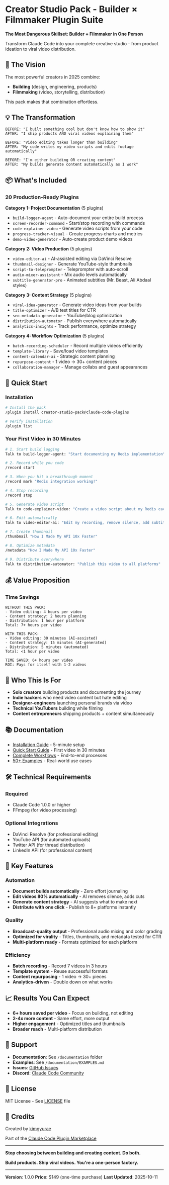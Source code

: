# Creator Studio Pack - Builder × Filmmaker Plugin Suite

**The Most Dangerous Skillset: Builder + Filmmaker in One Person**

Transform Claude Code into your complete creative studio - from product ideation to viral video distribution.

## 🎯 The Vision

The most powerful creators in 2025 combine:
- **Building** (design, engineering, products)
- **Filmmaking** (video, storytelling, distribution)

This pack makes that combination effortless.

## 💡 The Transformation

```
BEFORE: "I built something cool but don't know how to show it"
AFTER: "I ship products AND viral videos explaining them"

BEFORE: "Video editing takes longer than building"
AFTER: "My code writes my video scripts and edits footage automatically"

BEFORE: "I'm either building OR creating content"
AFTER: "My builds generate content automatically as I work"
```

## 📦 What's Included

### 20 Production-Ready Plugins

**Category 1: Project Documentation** (5 plugins)
- `build-logger-agent` - Auto-document your entire build process
- `screen-recorder-command` - Start/stop recording with commands
- `code-explainer-video` - Generate video scripts from your code
- `progress-tracker-visual` - Create progress charts and metrics
- `demo-video-generator` - Auto-create product demo videos

**Category 2: Video Production** (5 plugins)
- `video-editor-ai` - AI-assisted editing via DaVinci Resolve
- `thumbnail-designer` - Generate YouTube-style thumbnails
- `script-to-teleprompter` - Teleprompter with auto-scroll
- `audio-mixer-assistant` - Mix audio levels automatically
- `subtitle-generator-pro` - Animated subtitles (Mr. Beast, Ali Abdaal styles)

**Category 3: Content Strategy** (5 plugins)
- `viral-idea-generator` - Generate video ideas from your builds
- `title-optimizer` - A/B test titles for CTR
- `seo-metadata-generator` - YouTube/blog optimization
- `distribution-automator` - Publish everywhere automatically
- `analytics-insights` - Track performance, optimize strategy

**Category 4: Workflow Optimization** (5 plugins)
- `batch-recording-scheduler` - Record multiple videos efficiently
- `template-library` - Save/load video templates
- `content-calendar-ai` - Strategic content planning
- `repurpose-content` - 1 video → 30+ content pieces
- `collaboration-manager` - Manage collabs and guest appearances

## 🚀 Quick Start

### Installation

```bash
# Install the pack
/plugin install creator-studio-pack@claude-code-plugins

# Verify installation
/plugin list
```

### Your First Video in 30 Minutes

```bash
# 1. Start build logging
Talk to build-logger-agent: "Start documenting my Redis implementation"

# 2. Record while you code
/record start

# 3. When you hit a breakthrough moment
/record mark "Redis integration working!"

# 4. Stop recording
/record stop

# 5. Generate video script
Talk to code-explainer-video: "Create a video script about my Redis caching implementation"

# 6. Edit automatically
Talk to video-editor-ai: "Edit my recording, remove silence, add subtitles"

# 7. Create thumbnail
/thumbnail "How I Made My API 10x Faster"

# 8. Optimize metadata
/metadata "How I Made My API 10x Faster"

# 9. Distribute everywhere
Talk to distribution-automator: "Publish this video to all platforms"
```

## 💰 Value Proposition

### Time Savings

```
WITHOUT THIS PACK:
- Video editing: 4 hours per video
- Content strategy: 2 hours planning
- Distribution: 1 hour per platform
Total: 7+ hours per video

WITH THIS PACK:
- Video editing: 30 minutes (AI-assisted)
- Content strategy: 15 minutes (AI-generated)
- Distribution: 5 minutes (automated)
Total: <1 hour per video

TIME SAVED: 6+ hours per video
ROI: Pays for itself with 1-2 videos
```

## 🎯 Who This Is For

- **Solo creators** building products and documenting the journey
- **Indie hackers** who need video content but hate editing
- **Designer-engineers** launching personal brands via video
- **Technical YouTubers** building while filming
- **Content entrepreneurs** shipping products + content simultaneously

## 📚 Documentation

- [Installation Guide](documentation/INSTALLATION.md) - 5-minute setup
- [Quick Start Guide](documentation/QUICK_START.md) - First video in 30 minutes
- [Complete Workflows](documentation/WORKFLOWS.md) - End-to-end processes
- [50+ Examples](documentation/EXAMPLES.md) - Real-world use cases

## 🛠 Technical Requirements

### Required
- Claude Code 1.0.0 or higher
- FFmpeg (for video processing)

### Optional Integrations
- DaVinci Resolve (for professional editing)
- YouTube API (for automated uploads)
- Twitter API (for thread distribution)
- LinkedIn API (for professional content)

## 🌟 Key Features

### Automation
- **Document builds automatically** - Zero effort journaling
- **Edit videos 80% automatically** - AI removes silence, adds cuts
- **Generate content strategy** - AI suggests what to make next
- **Distribute with one click** - Publish to 8+ platforms instantly

### Quality
- **Broadcast-quality output** - Professional audio mixing and color grading
- **Optimized for virality** - Titles, thumbnails, and metadata tested for CTR
- **Multi-platform ready** - Formats optimized for each platform

### Efficiency
- **Batch recording** - Record 7 videos in 3 hours
- **Template system** - Reuse successful formats
- **Content repurposing** - 1 video → 30+ pieces
- **Analytics-driven** - Double down on what works

## 📈 Results You Can Expect

- **6+ hours saved per video** - Focus on building, not editing
- **2-4x more content** - Same effort, more output
- **Higher engagement** - Optimized titles and thumbnails
- **Broader reach** - Multi-platform distribution

## 🤝 Support

- **Documentation**: See `/documentation` folder
- **Examples**: See `/documentation/EXAMPLES.md`
- **Issues**: [GitHub Issues](https://github.com/kimgyurae/claude-code-plugins/issues)
- **Discord**: [Claude Code Community](https://discord.com/invite/6PPFFzqPDZ)

## 📄 License

MIT License - See [LICENSE](LICENSE) file

## 🙏 Credits

Created by [kimgyurae](https://github.com/kimgyurae)

Part of the [Claude Code Plugin Marketplace](https://github.com/kimgyurae/claude-code-plugins)

---

**Stop choosing between building and creating content. Do both.**

**Build products. Ship viral videos. You're a one-person factory.**

---

**Version**: 1.0.0
**Price**: $149 (one-time purchase)
**Last Updated**: 2025-10-11
